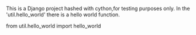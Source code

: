 This is a Django project hashed with cython,for testing purposes only.
In the 'util.hello_world' there is a hello world function.

from util.hello_world import hello_world
